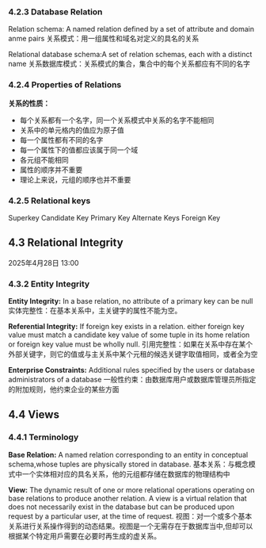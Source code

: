 ### 4.2.3 Database Relation
Relation schema: A named relation defined by a set of attribute and domain anme pairs
关系模式：用一组属性和域名对定义的具名的关系

Relational database schema:A set of relation schemas, each with a distinct name
关系数据库模式：关系模式的集合，集合中的每个关系都应有不同的名字

### 4.2.4 Properties of Relations
**关系的性质：**
- 每个关系都有一个名字，同一个关系模式中关系的名字不能相同
- 关系中的单元格内的值应为原子值
- 每一个属性都有不同的名字
- 每一个属性下的值都应该属于同一个域
- 各元组不能相同
- 属性的顺序并不重要
- 理论上来说，元组的顺序也并不重要

### 4.2.5 Relational keys
Superkey
Candidate Key
Primary Key
Alternate Keys
Foreign Key

## 4.3 Relational Integrity
2025年4月28日 13:00
### 4.3.2 Entity Integrity
**Entity Integrity:** In a base relation, no attribute of a primary key can be null
实体完整性：在基本关系中，主关键字的属性不能为空。

**Referential Integrity:** If foreign key exists in a relation. either foreign key value must match a candidate key value of some tuple in its home relation or foreign key value must be wholly null.
引用完整性：如果在关系中存在某个外部关键字，则它的值或与主关系中某个元租的候选关键字取值相同，或者全为空

**Enterprise Constraints:** Additional rules specified by the users or database administrators of a database
一般性约束：由数据库用户或数据库管理员所指定的附加规则，他约束企业的某些方面

## 4.4 Views

### 4.4.1 Terminology
**Base Relation:** A named relation corresponding to an entity in conceptual schema,whose tuples are physically stored in database.
基本关系：与概念模式中一个实体相对应的具名关系，他的元组都存储在数据库的物理结构中

**View:** The dynamic result of one or more relational operations operating on base relations to produce another relation. A view is a virtual relation that does not necessarily exist in the database but can be produced upon request by a particular user, at the time of request.
视图：对一个或多个基本关系进行关系操作得到的动态结果。视图是一个无需存在于数据库当中,但却可以根据某个特定用戶需要在必要时再生成的虚关系。